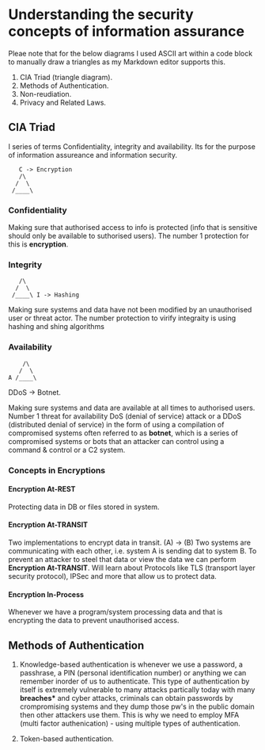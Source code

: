 # Understanding the security concepts of information assurance

Pleae note that for the below diagrams I used ASCII art within a code block to manually draw a triangles as my Markdown editor supports this.

1. CIA Triad (triangle diagram).
2. Methods of Authentication.
3. Non-reudiation.
4. Privacy and Related Laws.

## CIA Triad

I series of terms Confidentiality, integrity and availability. Its for the purpose of information assureance and information security.

       C -> Encryption
       /\
      /  \
     /____\

### Confidentiality

Making sure that authorised access to info is protected (info that is sensitive should only be available to suthorised users). The number 1 protection for this is **encryption**.

### Integrity

       /\
      /  \
     /____\ I -> Hashing

Making sure systems and data have not been modified by an unauthorised user or threat actor. The number protection to virify integraity is using hashing and shing algorithms

### Availability

        /\
       /  \
    A /____\

DDoS -> Botnet.

Making sure systems and data are available at all times to authorised users. Number 1 threat for availability DoS (denial of service) attack or a DDoS (distributed denial of service) in the form of using a compilation of compromised systems often referred to as **botnet**, which is a series of compromised systems or bots that an attacker can control using a command & control or a C2 system.

### Concepts in Encryptions

#### Encryption At-REST

Protecting data in DB or files stored in system.

#### Encryption At-TRANSIT

Two implementations to encrypt data in transit.
(A) -> (B)
Two systems are communicating with each other, i.e. system A is sending dat to system B. To prevent an attacker to steel that data or view the data we can perform **Encryption At-TRANSIT**. Will learn about Protocols like TLS (transport layer security protocol), IPSec and more that allow us to protect data.

#### Encryption In-Process

Whenever we have a program/system processing data and that is encrypting the data to prevent unauthorised access.

## Methods of Authentication

1. Knowledge-based authentication is whenever we use a password, a passhrase, a PIN (personal identification number) or anything we can remember inorder of us to authenticate. This type of authentication by itself is extremely vulnerable to many attacks partically today with many **breaches\*** and cyber attacks, criminals can obtain passwords by crompromising systems and they dump those pw's in the public domain then other attackers use them. This is why we need to employ MFA (multi factor authenication) - using multiple types of authentication.

2. Token-based authentication.
